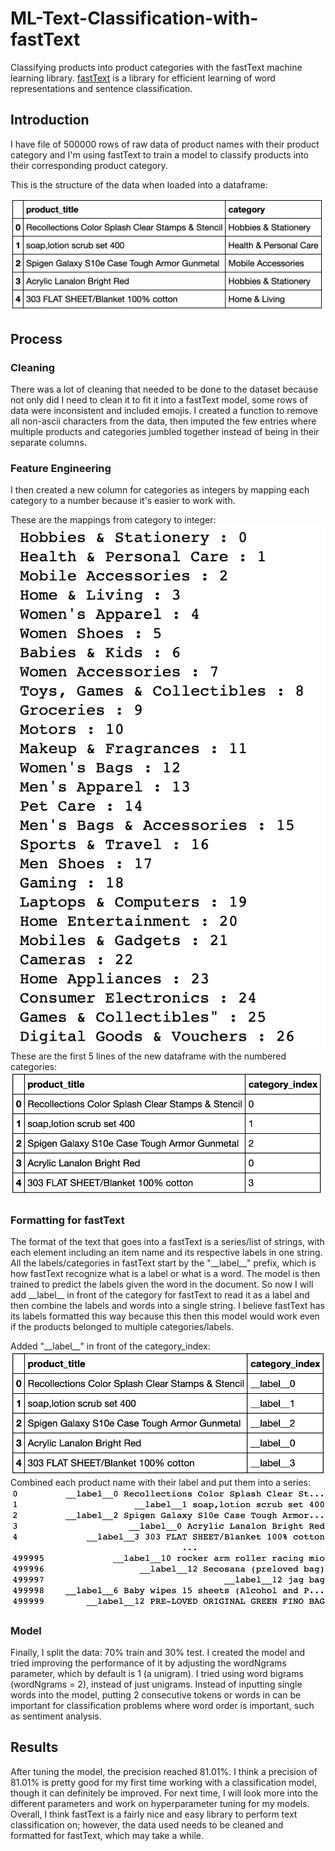 # ML-Text-Classification-with-fastText
Classifying products into product categories with the fastText machine learning library. [fastText](https://fasttext.cc/docs/en/support.html) is a library for efficient learning of word representations and sentence classification.

## Introduction
I have file of 500000 rows of raw data of product names with their product category and I'm using fastText to train a model to classify products into their corresponding product category.

This is the structure of the data when loaded into a dataframe:

![data](pics/data.jpeg)

## Process

### Cleaning
There was a lot of cleaning that needed to be done to the dataset because not only did I need to clean it to fit it into a fastText model, some rows of data were inconsistent and included emojis. I created a function to remove all non-ascii characters from the data, then imputed the few entries where multiple products and categories jumbled together instead of being in their separate columns.

### Feature Engineering
I then created a new column for categories as integers by mapping each category to a number because it's easier to work with. 

These are the mappings from category to integer:
![data](pics/mapping.jpeg)
These are the first 5 lines of the new dataframe with the numbered categories:
![data](pics/data2.jpeg)

### Formatting for fastText
The format of the text that goes into a fastText is a series/list of strings, with each element including an item name and its respective labels in one string. All the labels/categories in fastText start by the "\_\_label\_\_" prefix, which is how fastText recognize what is a label or what is a word. The model is then trained to predict the labels given the word in the document. So now I will add \_\_label\_\_ in front of the category for fastText to read it as a label and then combine the labels and words into a single string. I believe fastText has its labels formatted this way because this then this model would work even if the products belonged to multiple categories/labels.

Added "\_\_label\_\_" in front of the category_index:
![data](pics/data3.jpeg)
Combined each product name with their label and put them into a series:
![data](pics/formatted.jpeg)

### Model
Finally, I split the data: 70% train and 30% test. I created the model and tried improving the performance of it by adjusting the wordNgrams parameter, which by default is 1 (a unigram). I tried using word bigrams (wordNgrams = 2), instead of just unigrams. Instead of inputting single words into the model, putting 2 consecutive tokens or words in can be important for classification problems where word order is important, such as sentiment analysis.

## Results
After tuning the model, the precision reached 81.01%. I think a precision of 81.01% is pretty good for my first time working with a classification model, though it can definitely be improved. For next time, I will look more into the different parameters and work on hyperparameter tuning for my models. Overall, I think fastText is a fairly nice and easy library to perform text classification on; however, the data used needs to be cleaned and formatted for fastText, which may take a while.
